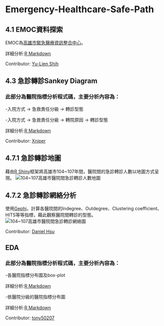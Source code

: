 # Emergency-Healthcare-Safe-Path

## 4.1 EMOC資料探索 
EMOC為[高雄市緊急醫療資訊整合中心](http://emoc.org.tw/emoc/index.php)。

詳細分析:[R Markdown](https://nightheronry.github.io/Emergency-Healthcare-Safe-Path/4.1_Exploratory%20Data/EMOC_example_chisquare.html)

Contributor: [Yu-Lien Shih](@yulienshih)

## 4.3 急診轉診Sankey Diagram

### 此部分為醫院指標分析程式碼，主要分析內容為：

-入院方式 → 急救責任分級 → 轉診型態

-入院方式 → 急救責任分級 → 轉院原因 → 轉診型態

詳細分析:[R Markdown](https://nightheronry.github.io/Emergency-Healthcare-Safe-Path/4.3__Emergency%20referral%20Sankey%20Diagram/Sankey_v2.nb.html)

Contributor: [Xniper](@lwkuant)

## 4.7.1 急診轉診地圖
藉由[R Shiny](https://shiny.rstudio.com/)框架將高雄市104~107年間，醫院間的急診轉診人數以地圖方式呈現。
![104~107高雄市醫院間急診轉診人數地圖](https://nightheronry.github.io/Emergency-Healthcare-Safe-Path/4.7_Emergency%20referral%20pathways%20analysis/img/map.PNG)

## 4.7.2 急診轉診網絡分析
使用[Gephi](https://gephi.org/)，計算各醫院間的Indegree、Outdegree、Clustering coefficient、HITS等等指標，藉此觀察醫院間轉診的型態。
![104~107高雄市醫院間急診轉診網絡圖](https://nightheronry.github.io/Emergency-Healthcare-Safe-Path/4.7_Emergency%20referral%20pathways%20analysis/img/network.PNG)

Contributor: [Daniel Hsu](@nightheronry)

## EDA

### 此部分為醫院指標分析程式碼，主要分析內容為：

-各醫院指標分布圖及box-plot

詳細分析:[R Markdown](https://nightheronry.github.io/Emergency-Healthcare-Safe-Path/EDA/EMOC-EDA/EMOC-EDA.html)

-依醫院分級的醫院指標分布圖

詳細分析:[R Markdown](https://nightheronry.github.io/Emergency-Healthcare-Safe-Path/EDA/Hospital%20Indicators-EDA/Hospital%20Indicators-EDA.html)

Contributor: [tony50207](@tony50207)
